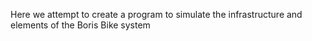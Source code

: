Here we attempt to create a program to simulate the infrastructure and elements of the Boris Bike system
